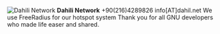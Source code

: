 ![Dahili Network](http://dahili.net/images/logo.gif)
**Dahili Network**
+90(216)4289826
info[AT]dahil.net
We use FreeRadius for our hotspot system
Thank you for all GNU developers who made life easer and shared.  



